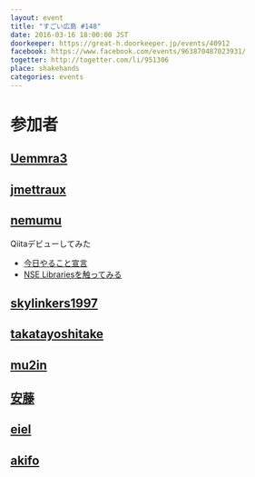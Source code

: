 ```yaml
---
layout: event
title: "すごい広島 #148"
date: 2016-03-16 18:00:00 JST
doorkeeper: https://great-h.doorkeeper.jp/events/40912
facebook: https://www.facebook.com/events/963870487023931/
togetter: http://togetter.com/li/951306
place: shakehands
categories: events
---
```


# 参加者


## [Uemmra3](https://github.com/Uemmra3)


## [jmettraux](https://github.com/jmettraux)


## [nemumu](https://github.com/nemumu)

Qiitaデビューしてみた

* [今日やること宣言](https://github.com/great-h/great-h.github.io/issues/1784)
* [NSE Librariesを触ってみる](http://qiita.com/nemumu/items/2011af8898d4cd01ae39)


## [skylinkers1997](http://twitter.com/skylinkers1997)


## [takatayoshitake](http://twitter.com/takatayoshitake)


## [mu2in](http://twitter.com/mu2in)


## [安藤](https://www.facebook.com/app_scoped_user_id/805090012951697/)


## [eiel](http://eiel.info/)


## [akifo](https://github.com/akifo)
